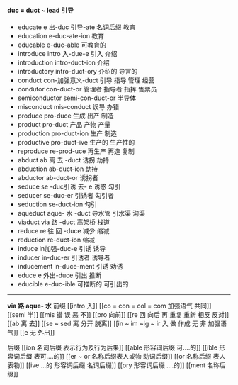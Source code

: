 #### duc = duct ~ lead 引导
- educate e 出-duc 引导-ate 名词后缀 教育
- education e-duc-ate-ion 教育
- educable e-duc-able 可教育的 
- introduce intro 入-due-e  引入 介绍
- introduction intro-duct-ion 介绍
- introductory intro-duct-ory 介绍的 导言的
- conduct con-加强意义-duct 引导 指导 管理 经营
- condutor con-duct-or 管理者 指导者 指挥 售票员
- semiconductor semi-con-duct-or 半导体
- misconduct mis-conduct 误导 办错
- produce pro-duce 生成 出产 制造
- product pro-duct 产品 产物 产量
- production pro-duct-ion 生产 制造
- productive pro-duct-ive 生产的 生产性的
- reproduce re-prod-uce 再生产 再造 复制
- abduct ab 离 去 -duct 诱拐 劫持 
- abduction ab-duct-ion 劫持
- abductor ab-duct-or 诱拐者 
- seduce se -duc引诱 去- e 诱惑 勾引
- seducer se-duc-er 引诱者 勾引者
- seduction se-duct-ion 勾引
- aqueduct aque- 水 -duct 导水管 引水渠 沟渠
- viaduct via 路 -duct 高架桥 栈道
- reduce re 往 回 -duce  减少 缩减
- reduction re-duct-ion 缩减
- induce in加强-duc-e  引诱 诱导
- inducer in-duc-er 引诱者 诱导者
- inducement in-duce-ment 引诱 劝诱
- educe e 外出-duce 引出 推断
- educible e-duc-ible 可推断的 可引出的

---
**via 路**  **aque- 水**
前缀
[[intro 入]]
[[co = con  = col = com  加强语气 共同]]
[[semi 半]]
[[mis 错 误 恶 不]]
[[pro 向前]]
[[re  回 向后  再 重复 重新 相反 反对]]
[[ab 离 去]]
[[se  ~ sed 离 分开 脱离]]
[[in  ~ im ~ig ~ ir 入 做 作成  无 非 加强语气]]
[[e 无 外出]]

后缀
[[ion  名词后缀 表示行为及行为后果]]
[[able  形容词后缀 可....的]]
[[ible 形容词后缀 表可....的]]
[[er  ~ or 名称后缀表人或物 动词后缀]]
[[or 名称后缀 表人 表物]]
[[ive ...的 形容词后缀 名词后缀]]
[[ory 形容词后缀 ....的]]
[[ment 名称后缀]]